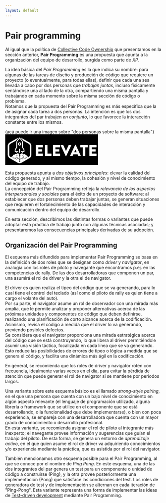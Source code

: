 ```yaml
---
layout: default
---
```


# Pair programming
Al igual que la política de [Collective Code Ownership](./collective-code-ownership) que presentamos en la sección anterior, **Pair Programming** es una propuesta que apunta a la organización del equipo de desarrollo, surgida como parte de _XP_. 

La idea básica del _Pair Programming_ es la que indica su nombre: para algunas de las tareas de diseño y producción de código que requiere un proyecto (o eventualmente, para todas ellas), definir que cada una sea llevada a cabo por dos personas que _trabajan juntas_, incluso físicamente sentándose una al lado de la otra, compartiendo una misma pantalla y trabajando en cada momento sobre la misma sección de código o problema.  
Notamos que la propuesta del Pair Programming es más específica que la de asignar cada tarea a dos personas.
La intención es que los dos integrantes del par trabajen _en conjunto_, lo que favorece la interacción constante entre los mismos.

(acá puede ir una imagen sobre "dos personas sobre la misma pantalla")  
![imagen sobre "dos personas sobre la misma pantalla"](../images/logoelevate.jpg)

Esta propuesta apunta a _dos objetivos principales_: elevar la calidad del código generado, y al mismo tiempo, la cohesión y nivel de conocimiento del equipo de trabajo.  
La concepción del Pair Programming refleja la _relevancia de los aspectos interpersonales y sociales_ para el éxito de un proyecto de software: al establecer que dos personas deben trabajar juntas, se generan situaciones que requieren el fortalecimiento de las capacidades de interacción y comunicación dentro del equipo de desarrollo.

En esta sección, describimos las distintas formas o variantes que puede adoptar esta práctica de trabajo junto con algunas técnicas asociadas; y presentaremos las consecuencias principales derivadas de su adopción.


## Organización del Pair Programming
El esquema más difundido para implementar Pair Programming se basa en la definición de dos roles que se designan como _driver_ y _navigator_, en analogía con los roles de piloto y navegante que encontramos p.ej. en las competencias de rally.
De las dos desarrolladoras que componen un par, una asumirá el rol de driver y la otra el de navigator.

El driver es quien realiza el tipeo del código que se va generando, para lo cual tiene el control del teclado (así como el piloto de rally es quien tiene a cargo el volante del auto).  
Por su parte, el navigator asume un rol de observador con una mirada más amplia, que le permite analizar y proponer alternativas acerca de las próximas unidades y componentes de código que deben definirse, realizando una planificación de corto alcance acerca de la codificación. Asimismo, revisa el código a medida que el driver lo va generando, previendo posibles defectos.  
Se considera que el navigator proporciona una mirada estratégica acerca del código que se está construyendo, lo que libera al driver permitiéndole asumir una visión táctica, focalizada en cada línea que se va generando. Esto reduce las posibilidades de errores de tipeo o lógica a medida que se genera el código, y facilita una dinámica más ágil en la codificación.

En general, se recomienda que los roles de driver y navigator roten con frecuencia, idealmente varias veces en el día, para evitar la pérdida de atención que puede generar el rol de navigator si se mantiene por períodos largos.

Una variante sobre este esquema básico es el llamado _strong-style pairing_, en el que una persona que cuenta con un bajo nivel de conocimiento en algún aspecto relevante (el lenguaje de programación utilizado, alguna librería o framework que se utilice en el componente que se está desarrollando, o la funcionalidad que debe implementarse), o bien con poca experiencia, se empareja con una desarrolladora que cuenta con un mayor grado de conocimiento o desarrollo profesional.  
En esta variante, se recomienda asignar el rol de piloto al integrante más inexperto; el navegante provee información y sugerencias que guían el trabajo del piloto.
De esta forma, se genera un entorno de _aprendizaje activo_, en el que quien asume el rol de driver va adquiriendo conocimientos y/o experiencia mediante la práctica, que es asistida por el rol del navigator.

También mencionamos otro esquema posible para el Pair Programming, al que se conoce por el nombre de _Ping Pong_. 
En este esquema, una de las dos integrantes del par genera un test para un componente o unidad de código a construirse (Ping), y la otra provee posteriormente una implementación (Pong) que satisface las condiciones del test. Los roles de generadora de test y de implementación se alternan en cada iteración de "Ping-Pong".
Esta variante representa una forma de implementar las ideas de [Test-driven development](../testing/testing-software/tdd) mediante Pair Programming.

